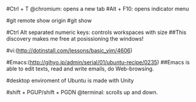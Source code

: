 #Ctrl + T @chromium: opens a new tab
#Alt + F10: opens indicator menu


#git remote show origin 
#git show


#Ctrl Alt separated numeric keys: controls workspaces with size
##This discovery makes me free at posissioning the windows!

#vi:(http://dotinstall.com/lessons/basic_vim/4606) 


#Emacs:(http://gihyo.jp/admin/serial/01/ubuntu-recipe/0235)
##Emacs is able to edit texts, read and write emails, do Web-browsing.


#desktop enviroment of Ubuntu is made with Unity


#shift + PGUP/shift + PGDN @terminal: scrolls up and down.
